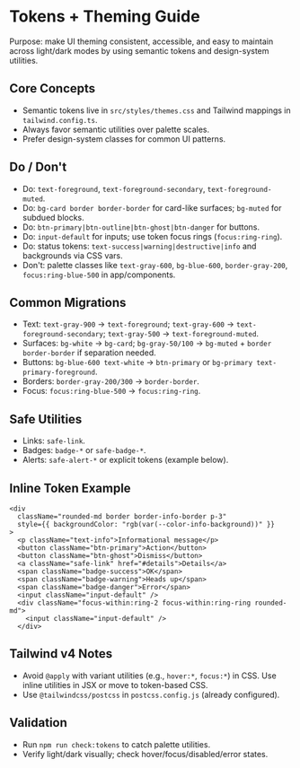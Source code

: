 # Tokens + Theming Guide

Purpose: make UI theming consistent, accessible, and easy to maintain across light/dark modes by using semantic tokens and design-system utilities.

## Core Concepts
- Semantic tokens live in `src/styles/themes.css` and Tailwind mappings in `tailwind.config.ts`.
- Always favor semantic utilities over palette scales.
- Prefer design-system classes for common UI patterns.

## Do / Don't
- Do: `text-foreground`, `text-foreground-secondary`, `text-foreground-muted`.
- Do: `bg-card border border-border` for card-like surfaces; `bg-muted` for subdued blocks.
- Do: `btn-primary|btn-outline|btn-ghost|btn-danger` for buttons.
- Do: `input-default` for inputs; use token focus rings (`focus:ring-ring`).
- Do: status tokens: `text-success|warning|destructive|info` and backgrounds via CSS vars.
- Don't: palette classes like `text-gray-600`, `bg-blue-600`, `border-gray-200`, `focus:ring-blue-500` in app/components.

## Common Migrations
- Text: `text-gray-900` → `text-foreground`; `text-gray-600` → `text-foreground-secondary`; `text-gray-500` → `text-foreground-muted`.
- Surfaces: `bg-white` → `bg-card`; `bg-gray-50/100` → `bg-muted` + `border border-border` if separation needed.
- Buttons: `bg-blue-600 text-white` → `btn-primary` or `bg-primary text-primary-foreground`.
- Borders: `border-gray-200/300` → `border-border`.
- Focus: `focus:ring-blue-500` → `focus:ring-ring`.

## Safe Utilities
- Links: `safe-link`.
- Badges: `badge-*` or `safe-badge-*`.
- Alerts: `safe-alert-*` or explicit tokens (example below).

## Inline Token Example
```tsx
<div
  className="rounded-md border border-info-border p-3"
  style={{ backgroundColor: "rgb(var(--color-info-background))" }}
>
  <p className="text-info">Informational message</p>
  <button className="btn-primary">Action</button>
  <button className="btn-ghost">Dismiss</button>
  <a className="safe-link" href="#details">Details</a>
  <span className="badge-success">OK</span>
  <span className="badge-warning">Heads up</span>
  <span className="badge-danger">Error</span>
  <input className="input-default" />
  <div className="focus-within:ring-2 focus-within:ring-ring rounded-md">
    <input className="input-default" />
  </div>
```

## Tailwind v4 Notes
- Avoid `@apply` with variant utilities (e.g., `hover:*`, `focus:*`) in CSS. Use inline utilities in JSX or move to token-based CSS.
- Use `@tailwindcss/postcss` in `postcss.config.js` (already configured).

## Validation
- Run `npm run check:tokens` to catch palette utilities.
- Verify light/dark visually; check hover/focus/disabled/error states.

